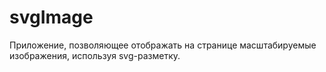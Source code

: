 # svgImage
Приложение, позволяющее отображать на странице масштабируемые изображения, используя svg-разметку.
